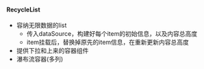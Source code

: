 #### RecycleList
+ 容纳无限数据的list
  + 传入dataSource，构建好每个item的初始信息，以及内容总高度
  + item挂载后，替换掉原先的item信息，在重新更新内容总高度
+ 提供下拉和上来的容器组件
+ 瀑布流容器(多列)